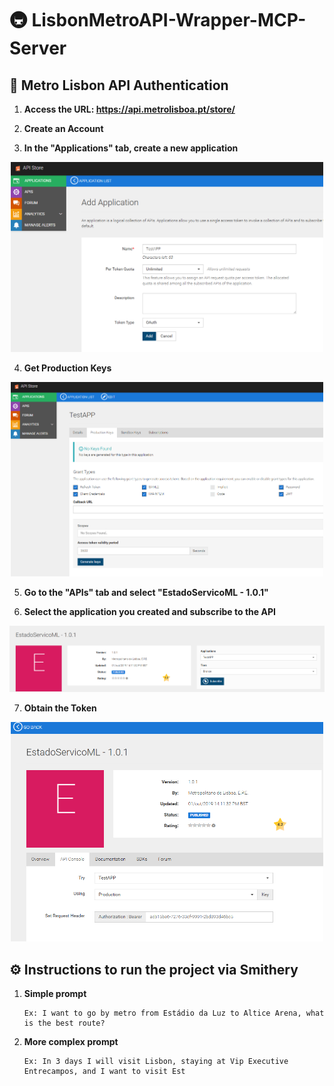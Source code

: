# 🚇 LisbonMetroAPI-Wrapper-MCP-Server
## 🔐 Metro Lisbon API Authentication
1. **Access the URL: https://api.metrolisboa.pt/store/**

2. **Create an Account**

3. **In the "Applications" tab, create a new application**

<p align="center">
  <img src="./assets/criar_aplicacao.png" width="500"/>
</p>

4. **Get Production Keys**
<p align="center">
    <img src="./assets/gerar_token.png" width="500"/>
</p>

5. **Go to the "APIs" tab and select "EstadoServicoML - 1.0.1"**

6. **Select the application you created and subscribe to the API**
<p align="center">
    <img src="./assets/subscrever_api.png" width="600"/>
</p>

7. **Obtain the Token**
<p align="center">
    <img src="./assets/token_obtido.png" width="500"/>
</p>

## ⚙️ Instructions to run the project via Smithery

1. **Simple prompt**
    ```
    Ex: I want to go by metro from Estádio da Luz to Altice Arena, what is the best route?
2. **More complex prompt**
    ```
    Ex: In 3 days I will visit Lisbon, staying at Vip Executive Entrecampos, and I want to visit Est